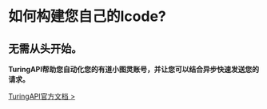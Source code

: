 # 如何构建您自己的Icode?

## 无需从头开始。

**TuringAPI帮助您自动化您的有道小图灵账号，并让您可以结合异步快速发送您的请求。**

[TuringAPI官方文档 >](https://xbz-studio.gitbook.io/turingapi)

